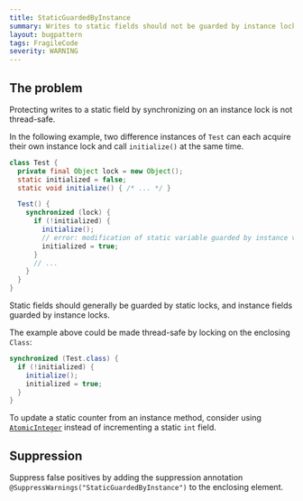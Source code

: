 ```yaml
---
title: StaticGuardedByInstance
summary: Writes to static fields should not be guarded by instance locks
layout: bugpattern
tags: FragileCode
severity: WARNING
---
```


<!--
*** AUTO-GENERATED, DO NOT MODIFY ***
To make changes, edit the @BugPattern annotation or the explanation in docs/bugpattern.
-->

## The problem
Protecting writes to a static field by synchronizing on an instance lock is not
thread-safe.

In the following example, two difference instances of `Test` can each acquire
their own instance lock and call `initialize()` at the same time.

```java
class Test {
  private final Object lock = new Object();
  static initialized = false;
  static void initialize() { /* ... */ }

  Test() {
    synchronized (lock) {
      if (!initialized) {
        initialize();
        // error: modification of static variable guarded by instance variable 'lock'
        initialized = true;
      }
      // ...
    }
  }
}
```

Static fields should generally be guarded by static locks, and instance fields
guarded by instance locks.

The example above could be made thread-safe by locking on the enclosing `Class`:

```java
synchronized (Test.class) {
  if (!initialized) {
    initialize();
    initialized = true;
  }
}
```

To update a static counter from an instance method, consider using
[`AtomicInteger`](https://docs.oracle.com/javase/8/docs/api/java/util/concurrent/atomic/AtomicInteger.html)
instead of incrementing a static `int` field.

## Suppression
Suppress false positives by adding the suppression annotation `@SuppressWarnings("StaticGuardedByInstance")` to the enclosing element.
